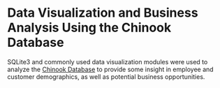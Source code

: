# Data Visualization and Business Analysis Using the Chinook Database

SQLite3 and commonly used data visualization modules were used to analyze the [Chinook Database](https://github.com/lerocha/chinook-database) to provide some insight in employee and customer demographics, as well as potential business opportunities.
